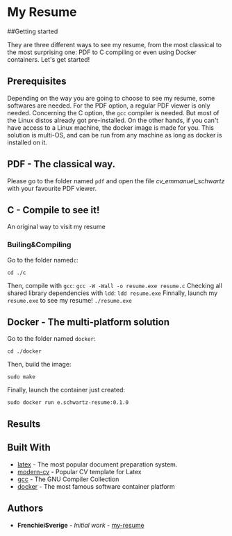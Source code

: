 # My Resume

##Getting started

They are three different ways to see my resume, from the most classical to the most surprising one: PDF to C compiling or even using Docker containers. Let's get started!

## Prerequisites

Depending on the way you are going to choose to see my resume, some softwares are needed. For the PDF option, a regular PDF viewer is only needed.
Concerning the C option, the `gcc` compiler is needed. But most of the Linux distos already got pre-installed.
On the other hands, if you can't have access to a Linux machine, the docker image is made for you. This solution is multi-OS, and can be run from any machine as long as docker is installed on it.

## PDF - The classical way.

Please go to the folder named `pdf` and open the file *cv_emmanuel_schwartz* with your favourite PDF viewer.

## C - Compile to see it!
An original way to visit my resume
### Builing&Compiling ###
Go to the folder named`c`:
```
cd ./c
```
Then, compile with `gcc`:
```gcc -W -Wall -o resume.exe resume.c```
Checking all shared library dependencies with `ldd`:
```ldd resume.exe```
Finnally, launch my `resume.exe` to see my resume!
```./resume.exe```

## Docker - The multi-platform solution
Go to the folder named `docker`:
```
cd ./docker
```
Then, build the image:
```
sudo make
```
Finally, launch the container just created:
```
sudo docker run e.schwartz-resume:0.1.0
```
## Results


## Built With

* [latex](https://www.latex-project.org/) - The most popular document preparation system.
* [modern-cv](https://www.google.de/search?client=ubuntu&channel=fs&q=gcccv-modern&ie=utf-8&oe=utf-8&gfe_rd=cr&ei=Fh43WcD5HM7PXoqruogP#channel=fs&q=modern+cv) - Popular CV template for Latex
* [gcc](https://gcc.gnu.org/) - The GNU Compiler Collection
* [docker](https://www.docker.com/) - The most famous software container platform

## Authors

* **FrenchieiSverige** - *Initial work* - [my-resume](https://github.com/frenchieisverige/)



